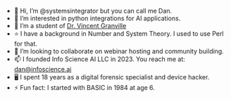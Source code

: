 - 👋 Hi, I’m @systemsintegrator but you can call me Dan.
- 👀 I’m interested in python integrations for AI applications.
- 🌱 I’m a student of [Dr. Vincent Granville](https://mltechniques.com/author/)
- ⭐ I have a background in Number and System Theory. I used to use Perl for that.
- 💞️ I’m looking to collaborate on webinar hosting and community building.
- 📫 I founded Info Science AI LLC in 2023. You reach me at: dan@infoscience.ai 
- 🖥️ I spent 18 years as a digital forensic specialist and device hacker.
- ⚡ Fun fact: I started with BASIC in 1984 at age 6.

<!---
systemsintegrator/systemsintegrator is a ✨ special ✨ repository because its `README.md` (this file) appears on your GitHub profile.
You can click the Preview link to take a look at your changes.
--->
